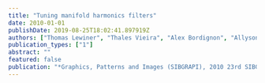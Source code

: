 ```yaml
---
title: "Tuning manifold harmonics filters"
date: 2010-01-01
publishDate: 2019-08-25T18:02:41.897919Z
authors: ["Thomas Lewiner", "Thales Vieira", "Alex Bordignon", "Allyson Cabral", "Clarissa Marques", "Joao Paixao", "Lis Custodio", "Marcos Lage", "Maria Andrade", "Renata Nascimento", " others"]
publication_types: ["1"]
abstract: ""
featured: false
publication: "*Graphics, Patterns and Images (SIBGRAPI), 2010 23rd SIBGRAPI Conference on*"
---
```


